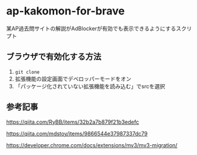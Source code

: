 # ap-kakomon-for-brave

某AP過去問サイトの解説がAdBlockerが有効でも表示できるようにするスクリプト

## ブラウザで有効化する方法

1. `git clone`
2. 拡張機能の設定画面でデベロッパーモードをオン
3. 「パッケージ化されていない拡張機能を読み込む」でsrcを選択

## 参考記事

https://qiita.com/RyBB/items/32b2a7b879f21b3edefc

https://qiita.com/mdstoy/items/9866544e37987337dc79

https://developer.chrome.com/docs/extensions/mv3/mv3-migration/
